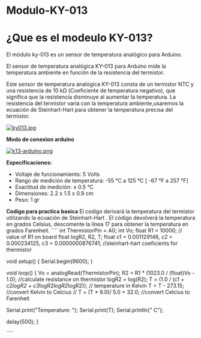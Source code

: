 # Modulo-KY-013

# **¿Que es el modeulo KY-013?**

El módulo ky-013 es un sensor de temperatura analógico para Arduino.

El sensor de temperatura analógica KY-013 para Arduino mide la temperatura ambiente en función de la resistencia del termistor.

Este sensor de temperatura analógica KY-013 consta de un termistor NTC y una resistencia de 10 kΩ  (Coeficiente de temperatura negativo), que significa que la resistencia disminuye al aumentar la temperatura. La resistencia del termistor varía con la temperatura ambiente,usaremos la ecuación de Steinhart-Hart para obtener la temperatura precisa del termistor.

[![ky013.jpg](https://i.postimg.cc/BbbwCHGn/ky013.jpg)](https://postimg.cc/0Kgfk6QT)


**Modo de conexion arduino**

[![k13-arduino.png](https://i.postimg.cc/GtDgNr9W/k13-arduino.png)](https://postimg.cc/kRny60Qs)

**Especificaciones:**
- Voltaje de funcionamiento:  5 Volts
- Rango de medición de temperatura:   -55 °C a 125 °C  [ -67  °F  a 257 °F]
- Exactitud de medición:  ± 0.5  °C
- Dimensiones:  2.2 x 1.5 x 0.9 cm
- Peso: 1 gr

**Codigo para practica basica**
El codigo  derivará la temperatura del termistor utilizando la  ecuación de Steinhart-Hart . El código devolverá la temperatura en grados Celsius, descomente la línea 17 para obtener la temperatura en grados Farenheit.
´´´´
int ThermistorPin = A0;
int Vo;
float R1 = 10000; // value of R1 on board
float logR2, R2, T;
float c1 = 0.001129148, c2 = 0.000234125, c3 = 0.0000000876741; //steinhart-hart coeficients for thermistor

void setup() {
  Serial.begin(9600);
}

void loop() {
  Vo = analogRead(ThermistorPin);
  R2 = R1 * (1023.0 / (float)Vo - 1.0); //calculate resistance on thermistor
  logR2 = log(R2);
  T = (1.0 / (c1 + c2*logR2 + c3*logR2*logR2*logR2)); // temperature in Kelvin
  T = T - 273.15; //convert Kelvin to Celcius
 // T = (T * 9.0)/ 5.0 + 32.0; //convert Celcius to Farenheit

  Serial.print("Temperature: "); 
  Serial.print(T);
  Serial.println(" C"); 

  delay(500);
}

´´´´
